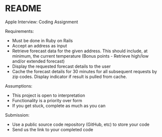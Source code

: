 # README

Apple Interview: Coding Assignment

Requirements:
*	Must be done in Ruby on Rails
*	Accept an address as input
*	Retrieve forecast data for the given address. This should include, at minimum, the current temperature (Bonus points - Retrieve high/low and/or extended forecast)
*	Display the requested forecast details to the user
*	Cache the forecast details for 30 minutes for all subsequent requests by zip codes. Display indicator if result is pulled from cache.

Assumptions:
*	This project is open to interpretation
*	Functionality is a priority over form
*	If you get stuck, complete as much as you can

Submission:
*	Use a public source code repository (GitHub, etc) to store your code
*	Send us the link to your completed code

